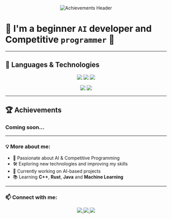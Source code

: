 <p align="center">
  <img src="https://i.gifer.com/U55Q.gif" alt="Achievements Header">
</p>

# 🌟 I'm a beginner **``AI``** developer and Competitive **``programmer``** 🚀

---

## 🚀 Languages & Technologies  
<p align="center">
  <img src="https://img.shields.io/badge/-C++-090909?style=for-the-badge&logo=C%2b%2b&logoColor=6296CC">
  <img src="https://img.shields.io/badge/-Java-090909?style=for-the-badge&logo=java&logoColor=white">
  <img src="https://img.shields.io/badge/-Rust-090909?style=for-the-badge&logo=rust&logoColor=white">
</p>

<p align="center">
  <img src="https://img.shields.io/badge/-Python-090909?style=for-the-badge&logo=python&logoColor=yellow">
  <img src="https://img.shields.io/badge/-Pytorch-090909?style=for-the-badge&logo=pytorch&logoColor=red">
</p>

---

## 🏆 Achievements  
### **Coming soon...**  



---

### 💡 More about me:
- 🎯 Passionate about AI & Competitive Programming  
- 🛠️ Exploring new technologies and improving my skills  
- 🚀 Currently working on AI-based projects  
- 📚 Learning **C++**, **Rust**, **Java** and **Machine Learning**  

---

### 📫 **Connect with me:**
<p align="center">
  <a href="https://github.com/Beka121">
    <img src="https://img.shields.io/badge/GitHub-090909?style=for-the-badge&logo=github&logoColor=white">
  </a>
  <a href="mailto:bekturemilev@gmail.com">
    <img src="https://img.shields.io/badge/Email-090909?style=for-the-badge&logo=gmail&logoColor=red">
  </a>
  <a href="https://t.me/Kaka_short">
  <img src="https://img.shields.io/badge/Telegram-090909?style=for-the-badge&logo=telegram&logoColor=26A5E4">
</a>

</p>
